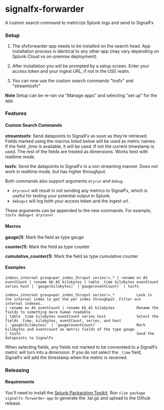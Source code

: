 # signalfx-forwarder
A custom search command to metricize Splunk logs and send to SignalFx


### Setup
1. The sfxforwarder app needs to be installed on the search head. App installation process
   is identical to any other app (may vary depending on Splunk Cloud vs on-premise
   deployment).

2. After installation you will be prompted by a setup screen. Enter your access token 
   and your ingest URL, if not in the US0 realm.

3. You can now use the custom search commands "tosfx" and "streamtosfx"

**Note** Setup can be re-ran via "Manage apps" and selecting "set up" for the app.

### Features

#### Custom Search Commands

**streamtosfx**: Send datapoints to SignalFx as soon as they’re retrieved.
                 Fields marked using the macros listed below will be used as metric names. If
                 the field _time is available, it will be used. If not the current timestamp is used.
                 The rest of the fields are treated as dimensions. Works best with realtime mode.

**tosfx**:       Send the datapoints to SignalFx in a non streaming manner.
                 Does not work in realtime mode, but has higher throughput.

Both commands also support arguments `dryrun` and `debug`.
- `dryrun=t` will result in not sending any metrics to SignalFx, which is useful for
testing your potential output in Splunk.
- `debug=t` will log both your access token and the ingest url.

These arguments can be appended to the new commands. For example, `tosfx debug=t dryrun=t`

#### Macros

**gauge(1)**:   Mark the field as type gauge

**counter(1)**: Mark the field as type counter

**cumulative_counter(1)**: Mark the field as type cumulative counter


#### Examples


```
index=_internal group=per_index_thruput series!=_* | rename ev AS eventCount | rename kb AS kilobytes | table _time kilobytes eventCount series host | `gauge(kilobytes)` |`gauge(eventCount)` | tosfx
```

```
index=_internal group=per_index_thruput series!=_*          Look in the internal index to get the per index throughput. Filter out internal indexes.
| rename ev AS eventCount | rename kb AS kilobytes          Rename the fields to something more human readable
| table _time kilobytes eventCount series host              Select the fields _time, kilobytes, eventCount, series, and host
| `gauge(kilobytes)` | `gauge(eventCount)`                  Mark kilobytes and eventcount as metric fields of the type gauge
| tosfx                                                     Send the datapoints to SignalFx
```

When selecting fields, any fields not marked to be convereted to a SignalFx metric will turn into a dimension.
If you do not select the `_time` field, SignalFx will add the timestamp when the metric is received.


### Releasing

#### Requirements
You'll need to install the [Splunk Packacking Toolkit](https://dev.splunk.com/enterprise/docs/releaseapps/packagingtoolkit/installpkgtoolkit).
Run `slim package signalfx-forwarder-app` to generate the .tar.gz and upload to the Github release.
